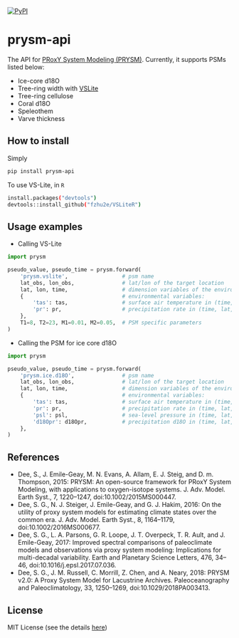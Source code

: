 [![PyPI](https://img.shields.io/pypi/v/prysm-api.svg)]()

# prysm-api
The API for [PRoxY System Modeling (PRYSM)](https://github.com/sylvia-dee/PRYSM).
Currently, it supports PSMs listed below:

+ Ice-core d18O
+ Tree-ring width with [VSLite](https://github.com/suztolwinskiward/VSLiteR)
+ Tree-ring cellulose
+ Coral d18O
+ Speleothem
+ Varve thickness

## How to install

Simply
```bash
pip install prysm-api
```

To use VS-Lite, in `R`
```bash
install.packages("devtools")
devtools::install_github("fzhu2e/VSLiteR")
```


## Usage examples

+ Calling VS-Lite

```python
import prysm

pseudo_value, pseudo_time = prysm.forward(
    'prysm.vslite',                 # psm name
    lat_obs, lon_obs,               # lat/lon of the target location
    lat, lon, time,                 # dimension variables of the environmentals
    {                               # environmental variables:
        'tas': tas,                 # surface air temperature in (time, lat, lon) [K]
        'pr': pr,                   # precipitation rate in (time, lat, lon) [kg/m2/s]
    },
    T1=8, T2=23, M1=0.01, M2=0.05,  # PSM specific parameters
)
```

+ Calling the PSM for ice core d18O

```python
import prysm

pseudo_value, pseudo_time = prysm.forward(
    'prysm.ice.d18O',               # psm name
    lat_obs, lon_obs,               # lat/lon of the target location
    lat, lon, time,                 # dimension variables of the environmentals
    {                               # environmental variables:
        'tas': tas,                 # surface air temperature in (time, lat, lon) [K]
        'pr': pr,                   # precipitation rate in (time, lat, lon) [kg/m2/s]
        'psl': psl,                 # sea-level pressure in (time, lat, lon) [Pa]
        'd18Opr': d18Opr,           # precipitation d18O in (time, lat, lon) [permil]
    },
)
```

## References

+ Dee, S., J. Emile-Geay, M. N. Evans, A. Allam, E. J. Steig, and D. m. Thompson, 2015: PRYSM: An open-source framework for PRoxY System Modeling, with applications to oxygen-isotope systems. J. Adv. Model. Earth Syst., 7, 1220–1247, doi:10.1002/2015MS000447.
+ Dee, S. G., N. J. Steiger, J. Emile-Geay, and G. J. Hakim, 2016: On the utility of proxy system models for estimating climate states over the common era. J. Adv. Model. Earth Syst., 8, 1164–1179, doi:10.1002/2016MS000677.
+ Dee, S. G., L. A. Parsons, G. R. Loope, J. T. Overpeck, T. R. Ault, and J. Emile-Geay, 2017: Improved spectral comparisons of paleoclimate models and observations via proxy system modeling: Implications for multi-decadal variability. Earth and Planetary Science Letters, 476, 34–46, doi:10.1016/j.epsl.2017.07.036.
+ Dee, S. G., J. M. Russell, C. Morrill, Z. Chen, and A. Neary, 2018: PRYSM v2.0: A Proxy System Model for Lacustrine Archives. Paleoceanography and Paleoclimatology, 33, 1250–1269, doi:10.1029/2018PA003413.


## License

MIT License (see the details [here](LICENSE))

